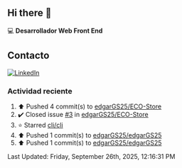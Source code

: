 ## Hi there 👋

:computer: **Desarrollador Web Front End**

## Contacto
[![LinkedIn](https://img.shields.io/badge/LinkedIn-0A66C2?style=for-the-badge&logo=linkedin&logoColor=white)](https://www.linkedin.com/in/edgar-garc%C3%ADa-a91898289/)

### Actividad reciente
<!--RECENT_ACTIVITY:start-->
1. ⬆️ Pushed 4 commit(s) to [edgarGS25/ECO-Store](https://github.com/edgarGS25/ECO-Store)<br>
2. ✔️ Closed issue [#3](https://github.com/edgarGS25/ECO-Store/issues/3) in [edgarGS25/ECO-Store](https://github.com/edgarGS25/ECO-Store)<br>
3. ⭐ Starred [cli/cli](https://github.com/cli/cli)<br>
4. ⬆️ Pushed 1 commit(s) to [edgarGS25/edgarGS25](https://github.com/edgarGS25/edgarGS25)<br>
5. ⬆️ Pushed 1 commit(s) to [edgarGS25/edgarGS25](https://github.com/edgarGS25/edgarGS25)<br>
<!--RECENT_ACTIVITY:end-->
<!--RECENT_ACTIVITY:last_update-->
Last Updated: Friday, September 26th, 2025, 12:16:31 PM
<!--RECENT_ACTIVITY:last_update_end-->
